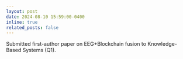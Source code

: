 ```yaml
---
layout: post
date: 2024-08-10 15:59:00-0400
inline: true
related_posts: false
---
```


Submitted first-author paper on EEG+Blockchain fusion to Knowledge-Based Systems (Q1).
